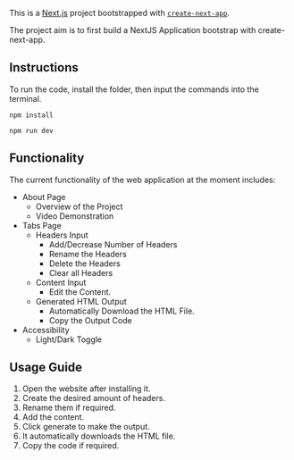 This is a [Next.js](https://nextjs.org) project bootstrapped with [`create-next-app`](https://nextjs.org/docs/app/api-reference/cli/create-next-app).

The project aim is to first build a NextJS Application bootstrap with create-next-app.

## Instructions

To run the code, install the folder, then input the commands into the terminal.

```
npm install

npm run dev
```

## Functionality

The current functionality of the web application at the moment includes:

* About Page
  * Overview of the Project
  * Video Demonstration
* Tabs Page
  * Headers Input
    * Add/Decrease Number of Headers
    * Rename the Headers
    * Delete the Headers
    * Clear all Headers
  * Content Input
    * Edit the Content.
  * Generated HTML Output
    * Automatically Download the HTML File.
    * Copy the Output Code
* Accessibility
  * Light/Dark Toggle

 ## Usage Guide
 1. Open the website after installing it.
 2. Create the desired amount of headers.
 3. Rename them if required.
 4. Add the content.
 5. Click generate to make the output.
 6. It automatically downloads the HTML file.
 7. Copy the code if required.
  
